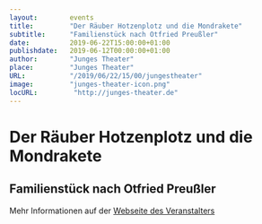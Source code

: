 ```yaml
---
layout:        events
title:         "Der Räuber Hotzenplotz und die Mondrakete"
subtitle:      "Familienstück nach Otfried Preußler"
date:          2019-06-22T15:00:00+01:00
publishdate:   2019-06-12T00:00:00+01:00
author:        "Junges Theater"
place:         "Junges Theater"
URL:           "/2019/06/22/15/00/jungestheater"
image:         "junges-theater-icon.png"
locURL:         "http://junges-theater.de"
---
```


Der Räuber Hotzenplotz und die Mondrakete
===========

Familienstück nach Otfried Preußler
-----------



Mehr Informationen auf der [Webseite des Veranstalters](http://www.junges-theater.de/content/index.php?id=695)
